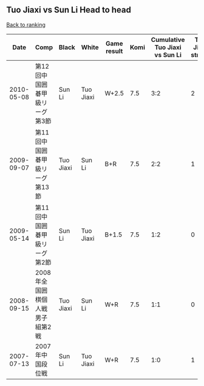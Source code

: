 ## Tuo Jiaxi vs Sun Li Head to head

[Back to ranking](../../index.md)




| **Date** | **Comp** | **Black** | **White** | **Game result** | **Komi** | **Cumulative Tuo Jiaxi vs Sun Li** | **Tuo Jiaxi streak** | **Sun Li streak** | 
| --- | --- | --- | --- | --- | --- | --- | --- | --- |
| 2010-05-08 | 第12回中国囲碁甲級リーグ第3節 | Sun Li | Tuo Jiaxi | W+2.5 | 7.5 | 3:2 | 2 | 0 | 
| 2009-09-07 | 第11回中国囲碁甲級リーグ第13節 | Tuo Jiaxi | Sun Li | B+R | 7.5 | 2:2 | 1 | 0 | 
| 2009-05-14 | 第11回中国囲碁甲級リーグ第2節 | Sun Li | Tuo Jiaxi | B+1.5 | 7.5 | 1:2 | 0 | 2 | 
| 2008-09-15 | 2008年全国囲棋個人戦男子組第2戦 | Tuo Jiaxi | Sun Li | W+R | 7.5 | 1:1 | 0 | 1 | 
| 2007-07-13 | 2007年中国段位戦 | Sun Li | Tuo Jiaxi | W+R | 7.5 | 1:0 | 1 | 0 |




